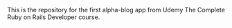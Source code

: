 This is the repository for the first alpha-blog app from Udemy The Complete Ruby
on Rails Developer course.